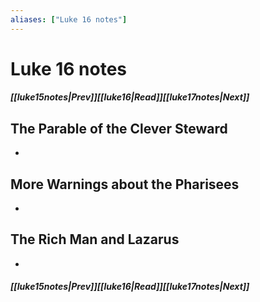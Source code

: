 ```yaml
---
aliases: ["Luke 16 notes"]
---
```

# Luke 16 notes
##### <span class=arrow-left></span>[[luke15notes|Prev]]<span class=navigation-separator></span>[[luke16|Read]]<span class=navigation-separator></span>[[luke17notes|Next]]<span class=arrow-right></span>
## The Parable of the Clever Steward
- 
## More Warnings about the Pharisees
- 
## The Rich Man and Lazarus
- 
##### <span class=arrow-left></span>[[luke15notes|Prev]]<span class=navigation-separator></span>[[luke16|Read]]<span class=navigation-separator></span>[[luke17notes|Next]]<span class=arrow-right></span>